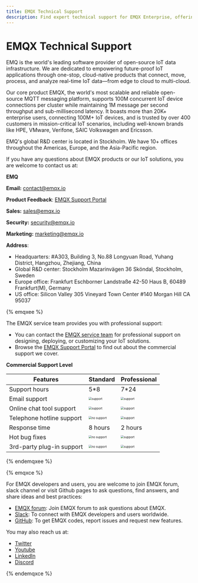 ```yaml
---
title: EMQX Technical Support
description: Find expert technical support for EMQX Enterprise, offering robust solutions and professional assistance to optimize your IoT middleware platform.
---
```


# EMQX Technical Support

EMQ is the world's leading software provider of open-source IoT data infrastructure. We are dedicated to empowering future-proof IoT applications through one-stop, cloud-native products that connect, move, process, and analyze real-time IoT data—from edge to cloud to multi-cloud.

Our core product EMQX, the world's most scalable and reliable open-source MQTT messaging platform, supports 100M concurrent IoT device connections per cluster while maintaining 1M message per second throughput and sub-millisecond latency. It boasts more than 20K+ enterprise users, connecting 100M+ IoT devices, and is trusted by over 400 customers in mission-critical IoT scenarios, including well-known brands like HPE, VMware, Verifone, SAIC Volkswagen and Ericsson.

EMQ's global R&D center is located in Stockholm. We have 10+ offices throughout the Americas, Europe, and the Asia-Pacific region.

If you have any questions about EMQX products or our IoT solutions, you are welcome to contact us at:

**EMQ**

**Email:** [contact@emqx.io](mailto:contact@emqx.io)

**Product Feedback**: [EMQX Support Portal](https://www.emqx.com/en/support)

**Sales:** [sales@emqx.io](mailto:sales@emqx.io)

**Security:** [security@emqx.io](mailto:security@emqx.io)

**Marketing:** [marketing@emqx.io](mailto:marketing@emqx.io)

**Address**: 

- Headquarters: #A303, Building 3, No.88 Longyuan Road, Yuhang District, Hangzhou, Zhejiang, China
- Global R&D center: Stockholm Mazarinvägen 36 Sköndal, Stockholm, Sweden
- Europe office: Frankfurt Eschborner Landstraße 42-50 Haus B, 60489 Frankfurt(M), Germany
- US office: Silicon Valley 305 Vineyard Town Center #140 Morgan Hill CA 95037

{% emqxee %}

The EMQX service team provides you with professional support:

- You can contact the [EMQX service team](https://www.emqx.com/en/contact?product=emqx) for professional support on designing, deploying, or customizing your IoT solutions.
- Browse the [EMQX Support Portal](https://www.emqx.com/en/support) to find out about the commercial support we cover.

**Commercial Support Level**

| Features                  | Standard                                                     | Professional                                                 |
| ------------------------- | ------------------------------------------------------------ | ------------------------------------------------------------ |
| Support hours             | 5*8                                                          | 7*24                                                         |
| Email support             | <img src="./assets/support.png" alt="support" style="zoom:50%;" /> | <img src="./assets/support.png" alt="support" style="zoom:50%;" /> |
| Online chat tool support  | <img src="./assets/support.png" alt="support" style="zoom:50%;" /> | <img src="./assets/support.png" alt="support" style="zoom:50%;" /> |
| Telephone hotline support | <img src="./assets/no-support.png" alt="no support" style="zoom:50%;" /> | <img src="./assets/support.png" alt="support" style="zoom:50%;" /> |
| Response time             | 8 hours                                                      | 2 hours                                                      |
| Hot bug fixes             | <img src="./assets/no-support.png" alt="no support" style="zoom:50%;" /> | <img src="./assets/support.png" alt="support" style="zoom:50%;" /> |
| 3rd-party plug-in support | <img src="./assets/no-support.png" alt="no support" style="zoom:50%;" /> | <img src="./assets/support.png" alt="support" style="zoom:50%;" /> |

{% endemqxee %}

{% emqxce %}

For EMQX developers and users, you are welcome to join EMQX forum, slack channel or visit Github pages to ask questions, find answers, and share ideas and best practices:

- [EMQX forum](https://www.emqx.io/forum/): Join EMQX forum to ask questions about EMQX. 
- [Slack](https://slack-invite.emqx.io/): To connect with EMQX developers and users worldwide.
- [GitHub](https://github.com/emqx/emqx): To get EMQX codes, report issues and request new features.

You may also reach us at:

- [Twitter](https://twitter.com/EMQTech)
- [Youtube](https://www.youtube.com/channel/UC5FjR77ErAxvZENEWzQaO5Q)
- [LinkedIn](https://www.linkedin.com/company/emqtech)
- [Discord](https://discord.com/invite/xYGf3fQnES)

{% endemqxce %}
